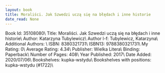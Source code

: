 ```yaml
---
layout: book
title: Moraliści. Jak Szwedzi uczą się na błędach i inne historie
date_read: None
---
```


Book Id: 35108080\ 
Title: Moraliści. Jak Szwedzi uczą się na błędach i inne historie\ 
Author: Katarzyna Tubylewicz\ 
Author l-f: Tubylewicz, Katarzyna\ 
Additional Authors: \ 
ISBN: 8380321731\ 
ISBN13: 9788380321731\ 
My Rating: 0\ 
Average Rating: 4.34\ 
Publisher: Wielka Litera\ 
Binding: Paperback\ 
Number of Pages: 408\ 
Year Published: 2017\ 
Date Added: 2020/07/06\ 
Bookshelves: kupka-wstydu\ 
Bookshelves with positions: kupka-wstydu (#1722)\ 

